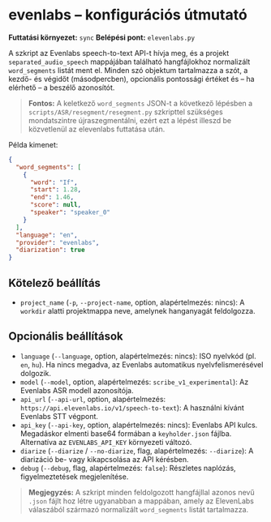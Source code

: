 # evenlabs – konfigurációs útmutató

**Futtatási környezet:** `sync`
**Belépési pont:** `elevenlabs.py`

A szkript az Evenlabs speech-to-text API-t hívja meg, és a projekt `separated_audio_speech` mappájában található hangfájlokhoz normalizált `word_segments` listát ment el. Minden szó objektum tartalmazza a szót, a kezdő- és végidőt (másodpercben), opcionális pontossági értéket és – ha elérhető – a beszélő azonosítót.

> **Fontos:** A keletkező `word_segments` JSON-t a következő lépésben a `scripts/ASR/resegment/resegment.py` szkripttel szükséges mondatszintre újraszegmentálni, ezért ezt a lépést illeszd be közvetlenül az elevenlabs futtatása után.

Példa kimenet:

```json
{
  "word_segments": [
    {
      "word": "If",
      "start": 1.28,
      "end": 1.46,
      "score": null,
      "speaker": "speaker_0"
    }
  ],
  "language": "en",
  "provider": "evenlabs",
  "diarization": true
}
```

## Kötelező beállítás
- `project_name` (`-p`, `--project-name`, option, alapértelmezés: nincs): A `workdir` alatti projektmappa neve, amelynek hanganyagát feldolgozza.

## Opcionális beállítások
- `language` (`--language`, option, alapértelmezés: nincs): ISO nyelvkód (pl. `en`, `hu`). Ha nincs megadva, az Evenlabs automatikus nyelvfelismerésével dolgozik.
- `model` (`--model`, option, alapértelmezés: `scribe_v1_experimental`): Az Evenlabs ASR modell azonosítója.
- `api_url` (`--api-url`, option, alapértelmezés: `https://api.elevenlabs.io/v1/speech-to-text`): A használni kívánt Evenlabs STT végpont.
- `api_key` (`--api-key`, option, alapértelmezés: nincs): Evenlabs API kulcs. Megadáskor elmenti base64 formában a `keyholder.json` fájlba. Alternatíva az `EVENLABS_API_KEY` környezeti változó.
- `diarize` (`--diarize` / `--no-diarize`, flag, alapértelmezés: `--diarize`): A diarizáció be- vagy kikapcsolása az API kérésben.
- `debug` (`--debug`, flag, alapértelmezés: `false`): Részletes naplózás, figyelmeztetések megjelenítése.

> **Megjegyzés:** A szkript minden feldolgozott hangfájllal azonos nevű `.json` fájlt hoz létre ugyanabban a mappában, amely az ElevenLabs válaszából származó normalizált `word_segments` listát tartalmazza.
